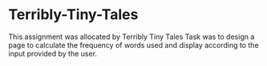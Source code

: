 # Terribly-Tiny-Tales
This assignment was allocated by Terribly Tiny Tales
Task was to design a page to calculate the frequency of words used and display according to the input provided by the user.

